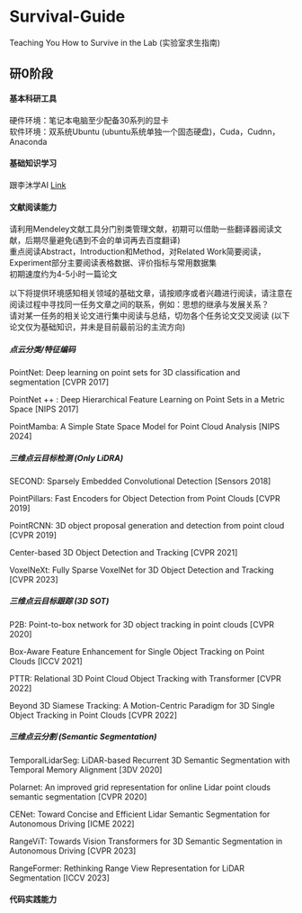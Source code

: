 # Survival-Guide
Teaching You How to Survive in the Lab (实验室求生指南)

## 研0阶段

#### 基本科研工具
硬件环境：笔记本电脑至少配备30系列的显卡    
软件环境：双系统Ubuntu (ubuntu系统单独一个固态硬盘)，Cuda，Cudnn，Anaconda

#### 基础知识学习
跟李沐学AI [Link](https://space.bilibili.com/1567748478/channel/seriesdetail?sid=358497)

#### 文献阅读能力
请利用Mendeley文献工具分门别类管理文献，初期可以借助一些翻译器阅读文献，后期尽量避免(遇到不会的单词再去百度翻译)     
重点阅读Abstract，Introduction和Method，对Related Work简要阅读，Experiment部分主要阅读表格数据、评价指标与常用数据集    
初期速度约为4-5小时一篇论文

以下将提供环境感知相关领域的基础文章，请按顺序或者兴趣进行阅读，请注意在阅读过程中寻找同一任务文章之间的联系，例如：思想的继承与发展关系？      
请对某一任务的相关论文进行集中阅读与总结，切勿各个任务论文交叉阅读
(以下论文仅为基础知识，并未是目前最前沿的主流方向)
##### 点云分类/特征编码
PointNet: Deep learning on point sets for 3D classification and segmentation [CVPR 2017]

PointNet ++ : Deep Hierarchical Feature Learning on Point Sets in a Metric Space [NIPS 2017]

PointMamba: A Simple State Space Model for Point Cloud Analysis [NIPS 2024]

##### 三维点云目标检测 (Only LiDRA)

SECOND: Sparsely Embedded Convolutional Detection [Sensors 2018]

PointPillars: Fast Encoders for Object Detection from Point Clouds [CVPR 2019]

PointRCNN: 3D object proposal generation and detection from point cloud [CVPR 2019]

Center-based 3D Object Detection and Tracking [CVPR 2021]

VoxelNeXt: Fully Sparse VoxelNet for 3D Object Detection and Tracking [CVPR 2023]

##### 三维点云目标跟踪 (3D SOT)

P2B: Point-to-box network for 3D object tracking in point clouds [CVPR 2020]

Box-Aware Feature Enhancement for Single Object Tracking on Point Clouds [ICCV 2021]

PTTR: Relational 3D Point Cloud Object Tracking with Transformer [CVPR 2022]

Beyond 3D Siamese Tracking: A Motion-Centric Paradigm for 3D Single Object Tracking in Point Clouds [CVPR 2022]

##### 三维点云分割 (Semantic Segmentation)

TemporalLidarSeg: LiDAR-based Recurrent 3D Semantic Segmentation with Temporal Memory Alignment [3DV 2020]

Polarnet: An improved grid representation for online Lidar point clouds semantic segmentation [CVPR 2020]

CENet: Toward Concise and Efficient Lidar Semantic Segmentation for Autonomous Driving [ICME 2022]

RangeViT: Towards Vision Transformers for 3D Semantic Segmentation in Autonomous Driving [CVPR 2023]

RangeFormer: Rethinking Range View Representation for LiDAR Segmentation [ICCV 2023]

#### 代码实践能力
